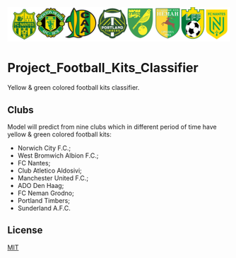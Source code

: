 <img src='logo/log_of_rhytm.jpg'/>

# Project_Football_Kits_Classifier
Yellow &amp; green colored football  kits classifier.

## Clubs
Model will predict from nine clubs which in different period of time have yellow &amp; green colored football  kits:
* Norwich City F.C.;
* West Bromwich Albion F.C.;
* FC Nantes;
* Club Atletico Aldosivi;
* Manchester United F.C.;
* ADO Den Haag;
* FC Neman Grodno;
* Portland Timbers;
* Sunderland A.F.C.

## License
[MIT](https://choosealicense.com/licenses/mit/)
